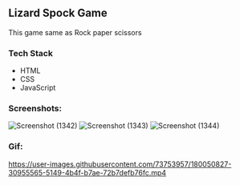 ## Lizard Spock Game

This game same as Rock paper scissors

### Tech Stack

- HTML
- CSS
- JavaScript

### Screenshots:

![Screenshot (1342)](https://user-images.githubusercontent.com/73753957/180050953-f6596739-af16-44bd-bd89-23ff6f943478.png)
![Screenshot (1343)](https://user-images.githubusercontent.com/73753957/180051005-1f4d1f8e-e490-4319-b2b3-9abc424110e2.png)
![Screenshot (1344)](https://user-images.githubusercontent.com/73753957/180051063-02f6c1fc-81a1-4ca5-8cf6-62f4fbcce8ad.png)

### Gif:

https://user-images.githubusercontent.com/73753957/180050827-30955565-5149-4b4f-b7ae-72b7defb76fc.mp4
